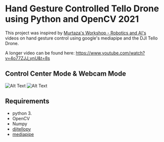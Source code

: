 # Hand Gesture Controlled Tello Drone using Python and OpenCV 2021

This project was inspired by [Murtaza's Workshop - Robotics and AI's](https://www.youtube.com/channel/UCYUjYU5FveRAscQ8V21w81A) videos on hand gesture control using google's mediapipe and the DJI Tello Drone.

A longer video can be found here: https://www.youtube.com/watch?v=4o77ZJJ_ynU&t=8s


## Control Center Mode & Webcam Mode

![Alt Text](gif/control_center.gif) ![Alt Text](gif/cam_mode.gif)


## Requirements

- python 3.
- OpenCV
- Numpy
- [djitellopy](https://github.com/damiafuentes/DJITelloPy)
- [mediapipe](https://google.github.io/mediapipe/solutions/hands.html)
